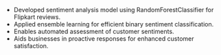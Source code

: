 - Developed sentiment analysis model using RandomForestClassifier for Flipkart reviews.
- Applied ensemble learning for efficient binary sentiment classification.
- Enables automated assessment of customer sentiments.
- Aids businesses in proactive responses for enhanced customer satisfaction.
